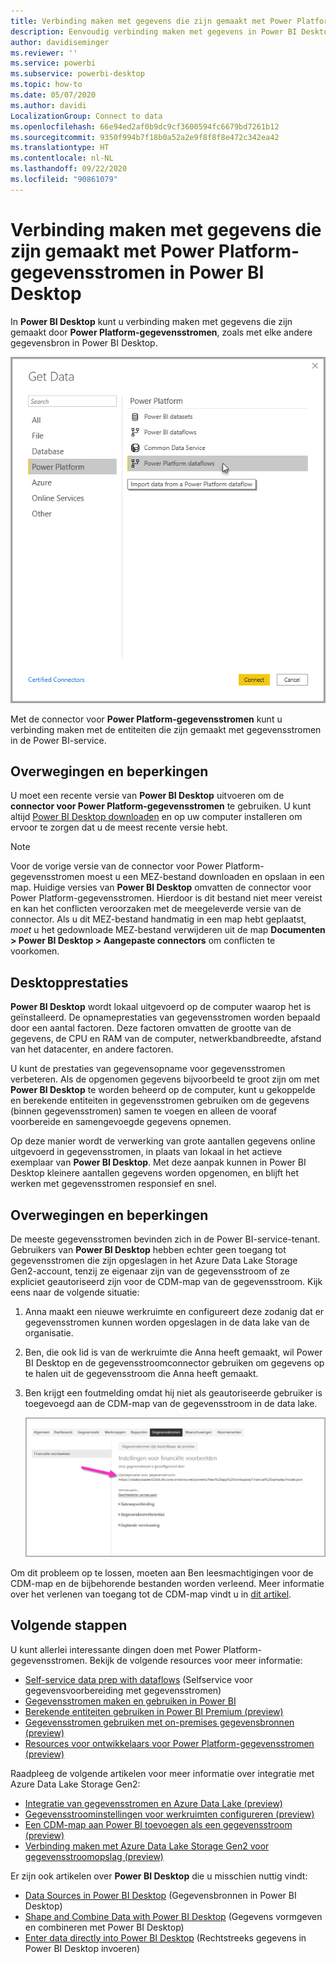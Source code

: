 ```yaml
---
title: Verbinding maken met gegevens die zijn gemaakt met Power Platform-gegevensstromen in Power BI Desktop
description: Eenvoudig verbinding maken met gegevens in Power BI Desktop en deze gebruiken
author: davidiseminger
ms.reviewer: ''
ms.service: powerbi
ms.subservice: powerbi-desktop
ms.topic: how-to
ms.date: 05/07/2020
ms.author: davidi
LocalizationGroup: Connect to data
ms.openlocfilehash: 66e94ed2af0b9dc9cf3600594fc6679bd7261b12
ms.sourcegitcommit: 9350f994b7f18b0a52a2e9f8f8f8e472c342ea42
ms.translationtype: HT
ms.contentlocale: nl-NL
ms.lasthandoff: 09/22/2020
ms.locfileid: "90861079"
---
```

# <a name="connect-to-data-created-by-power-platform-dataflows-in-power-bi-desktop"></a>Verbinding maken met gegevens die zijn gemaakt met Power Platform-gegevensstromen in Power BI Desktop
In **Power BI Desktop** kunt u verbinding maken met gegevens die zijn gemaakt door **Power Platform-gegevensstromen**, zoals met elke andere gegevensbron in Power BI Desktop.

![Verbinding maken met gegevensstromen](media/desktop-connect-dataflows/connect-dataflows_01.png)

Met de connector voor **Power Platform-gegevensstromen** kunt u verbinding maken met de entiteiten die zijn gemaakt met gegevensstromen in de Power BI-service. 

## <a name="considerations-and-limitations"></a>Overwegingen en beperkingen

U moet een recente versie van **Power BI Desktop** uitvoeren om de **connector voor Power Platform-gegevensstromen** te gebruiken. U kunt altijd [Power BI Desktop downloaden](../fundamentals/desktop-get-the-desktop.md) en op uw computer installeren om ervoor te zorgen dat u de meest recente versie hebt.  

> [!NOTE]
> Voor de vorige versie van de connector voor Power Platform-gegevensstromen moest u een MEZ-bestand downloaden en opslaan in een map. Huidige versies van **Power BI Desktop** omvatten de connector voor Power Platform-gegevensstromen. Hierdoor is dit bestand niet meer vereist en kan het conflicten veroorzaken met de meegeleverde versie van de connector. Als u dit MEZ-bestand handmatig in een map hebt geplaatst, *moet* u het gedownloade MEZ-bestand verwijderen uit de map **Documenten > Power BI Desktop > Aangepaste connectors** om conflicten te voorkomen. 

## <a name="desktop-performance"></a>Desktopprestaties
**Power BI Desktop** wordt lokaal uitgevoerd op de computer waarop het is geïnstalleerd. De opnameprestaties van gegevensstromen worden bepaald door een aantal factoren. Deze factoren omvatten de grootte van de gegevens, de CPU en RAM van de computer, netwerkbandbreedte, afstand van het datacenter, en andere factoren.

U kunt de prestaties van gegevensopname voor gegevensstromen verbeteren. Als de opgenomen gegevens bijvoorbeeld te groot zijn om met **Power BI Desktop** te worden beheerd op de computer, kunt u gekoppelde en berekende entiteiten in gegevensstromen gebruiken om de gegevens (binnen gegevensstromen) samen te voegen en alleen de vooraf voorbereide en samengevoegde gegevens opnemen. 

Op deze manier wordt de verwerking van grote aantallen gegevens online uitgevoerd in gegevensstromen, in plaats van lokaal in het actieve exemplaar van **Power BI Desktop**. Met deze aanpak kunnen in Power BI Desktop kleinere aantallen gegevens worden opgenomen, en blijft het werken met gegevensstromen responsief en snel.

## <a name="considerations-and-limitations"></a>Overwegingen en beperkingen

De meeste gegevensstromen bevinden zich in de Power BI-service-tenant. Gebruikers van **Power BI Desktop** hebben echter geen toegang tot gegevensstromen die zijn opgeslagen in het Azure Data Lake Storage Gen2-account, tenzij ze eigenaar zijn van de gegevensstroom of ze expliciet geautoriseerd zijn voor de CDM-map van de gegevensstroom. Kijk eens naar de volgende situatie:

1.  Anna maakt een nieuwe werkruimte en configureert deze zodanig dat er gegevensstromen kunnen worden opgeslagen in de data lake van de organisatie.
2.  Ben, die ook lid is van de werkruimte die Anna heeft gemaakt, wil Power BI Desktop en de gegevensstroomconnector gebruiken om gegevens op te halen uit de gegevensstroom die Anna heeft gemaakt.
3.  Ben krijgt een foutmelding omdat hij niet als geautoriseerde gebruiker is toegevoegd aan de CDM-map van de gegevensstroom in de data lake.

    ![Fout bij openen van gegevensstroom](media/service-dataflows-configure-workspace-storage-settings/dataflow-storage-settings_08.jpg)

Om dit probleem op te lossen, moeten aan Ben leesmachtigingen voor de CDM-map en de bijbehorende bestanden worden verleend. Meer informatie over het verlenen van toegang tot de CDM-map vindt u in [dit artikel](./service-dataflows-azure-data-lake-integration.md).




## <a name="next-steps"></a>Volgende stappen
U kunt allerlei interessante dingen doen met Power Platform-gegevensstromen. Bekijk de volgende resources voor meer informatie:

* [Self-service data prep with dataflows](service-dataflows-overview.md) (Selfservice voor gegevensvoorbereiding met gegevensstromen)
* [Gegevensstromen maken en gebruiken in Power BI](service-dataflows-create-use.md)
* [Berekende entiteiten gebruiken in Power BI Premium (preview)](service-dataflows-computed-entities-premium.md)
* [Gegevensstromen gebruiken met on-premises gegevensbronnen (preview)](service-dataflows-on-premises-gateways.md)
* [Resources voor ontwikkelaars voor Power Platform-gegevensstromen (preview)](service-dataflows-developer-resources.md)

Raadpleeg de volgende artikelen voor meer informatie over integratie met Azure Data Lake Storage Gen2:

* [Integratie van gegevensstromen en Azure Data Lake (preview)](service-dataflows-azure-data-lake-integration.md)
* [Gegevensstroominstellingen voor werkruimten configureren (preview)](service-dataflows-configure-workspace-storage-settings.md)
* [Een CDM-map aan Power BI toevoegen als een gegevensstroom (preview)](service-dataflows-add-cdm-folder.md)
* [Verbinding maken met Azure Data Lake Storage Gen2 voor gegevensstroomopslag (preview)](service-dataflows-connect-azure-data-lake-storage-gen2.md)

Er zijn ook artikelen over **Power BI Desktop** die u misschien nuttig vindt:

* [Data Sources in Power BI Desktop](../connect-data/desktop-data-sources.md) (Gegevensbronnen in Power BI Desktop)
* [Shape and Combine Data with Power BI Desktop](../connect-data/desktop-shape-and-combine-data.md) (Gegevens vormgeven en combineren met Power BI Desktop)
* [Enter data directly into Power BI Desktop](../connect-data/desktop-enter-data-directly-into-desktop.md) (Rechtstreeks gegevens in Power BI Desktop invoeren)